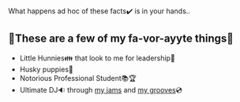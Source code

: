 What happens ad hoc of these facts✔️ is in your hands..

##  🎼These are a few of my fa-vor-ayyte things🎵
* Little Hunnies:family: that look to me for leadership:crown:
* Husky puppies🐺
* Notorious Professional Student:books::trophy:
* Ultimate DJ:sound: through [my jams](https://www.youtube.com/) and [my grooves](https://open.spotify.com/?_ga=2.96192796.1821462983.1636504417-941358129.1636346704):cd:

